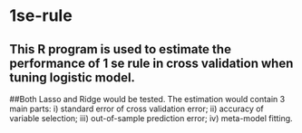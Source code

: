 # 1se-rule
## This R program is used to estimate the performance of 1 se rule in cross validation when tuning logistic model.
##Both Lasso and Ridge would be tested. The estimation would contain 3 main parts: i) standard error of cross validation error;
ii) accuracy of variable selection; iii) out-of-sample prediction error; iv) meta-model fitting.
